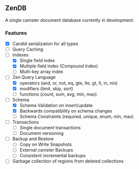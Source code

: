 ## ZenDB

A single canister document database currently in development.

### Features

- [x] Candid serialization for all types
- [ ] Query Caching
- [ ] Indexes
  - [x] Single field index
  - [x] Multiple field index (Compound Index)
  - [ ] Multi-key array index
- [ ] Zen Query Language
  - [x] operators (and, or, not, eq, gte, lte, gt, lt, in, nin)
  - [x] modifiers (limit, skip, sort)
  - [ ] functions (count, sum, avg, min, max)
- [ ] Schema
  - [x] Schema Validation on insert/update
  - [x] Backwards compatibility on schema changes
  - [ ] Schema Constraints (required, unique, enum, min, max)
- [ ] Transactions
  - [ ] Single document transactions
  - [ ] Document versioning
- [ ] Backup and Restore
  - [ ] Copy on Write Snapshots
  - [ ] External canister Backups
  - [ ] Consistent incremental backups
- [ ] Garbage collection of regions from deleted collections
